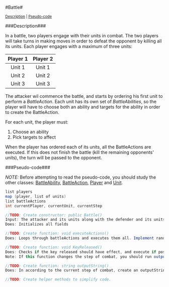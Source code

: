 #Battle#

<sup>[Description](#description) | [Pseudo-code](#pseudo-code)</sup>

###Description###

In a battle, two players engage with their units in combat. The two players will take turns in making moves in order to defeat the opponent by killing all its units. Each player engages with a maximum of three units:

| Player 1  | Player 2  |
|:---------:|:---------:|
| Unit 1    | Unit 1    |
| Unit 2    | Unit 2    |
| Unit 3    | Unit 3    |

The attacker wil commence the battle, and starts by ordering his first unit to perform a *BattleAction*. Each unit has its own set of *BattleAbilities*, so the player will have to choose both an ability and targets for the ability in order to create the BattleAction.

For each unit, the player must:

1. Choose an ability
2. Pick targets to affect

When the player has ordered each of its units, all the BattleActions are executed. If this does not finish the battle (kill the remaining opponents' units), the turn will be passed to the opponent.

###Pseudo-code###

_NOTE:_ Before attempting to read the pseudo-code, you should study the other classes: [BattleAbility](ability/#description), [BattleAction](action/), [Player](player/#description) and [Unit](unit/#description).

  ```java
  list players
  map (player, list of units)
  list battleActions
  int currentPlayer, currentUnit, currentStep
  
  //TODO: Create constructor: public Battle()
  Input: The attacker and its units along with the defender and its units
  Does: Initializes all fields
  
  //TODO: Create function: void executeActions()
  Does: Loops through battleActions and executes them all. Implement randomability of magnitude based on units attributes and playerbonuses
  
  //TODO: Create function: void KeyReleased()
  Does: Checks if the key released should have effect, and execute if possible according to currentPlayer, currentUnit and currentStep
  Note: If this function changes the step of combat, you should run outputString() defined belwo
  
  //TODO: Create function: string outputString()
  Does: In according to the current step of combat, create an outputString relevant for the situation of the player.
  
  //TODO: Create helper methods to simplify code.
  ```
